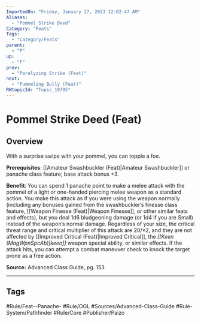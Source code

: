 ```yaml
---
ImportedOn: "Friday, January 27, 2023 12:02:47 AM"
Aliases:
  - "Pommel Strike Deed"
Category: "Feats"
Tags:
  - "Category/Feats"
parent:
  - "P"
up:
  - "P"
prev:
  - "Paralyzing Strike (Feat)"
next:
  - "Pummeling Bully (Feat)"
RWtopicId: "Topic_19795"
---
```

# Pommel Strike Deed (Feat)
## Overview
With a surprise swipe with your pommel, you can topple a foe.

**Prerequisites**: [[Amateur Swashbuckler (Feat)|Amateur Swashbuckler]] or panache class feature; base attack bonus +3.

**Benefit**: You can spend 1 panache point to make a melee attack with the pommel of a light or one-handed piercing melee weapon as a standard action. You make this attack as if you were using the weapon normally (including any bonuses gained from the swashbuckler’s finesse class feature, [[Weapon Finesse (Feat)|Weapon Finesse]], or other similar feats and effects), but you deal 1d6 bludgeoning damage (or 1d4 if you are Small) instead of the weapon’s normal damage. Regardless of your size, the critical threat range and critical multiplier of this attack are 20/×2, and they are not affected by [[Improved Critical (Feat)|Improved Critical]], the *[[Keen (MagWpnSpcAb)|keen]]* weapon special ability, or similar effects. If the attack hits, you can attempt a combat maneuver check to knock the target prone as a free action.

**Source:** Advanced Class Guide, pg. 153


---
## Tags
#Rule/Feat--Panache- #Rule/OGL #Sources/Advanced-Class-Guide #Rule-System/Pathfinder #Rule/Core #Publisher/Paizo

